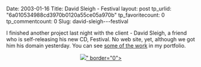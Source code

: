 Date: 2003-01-16
Title: David Sleigh - Festival
layout: post
tp_urlid: "6a010534988cd3970b0120a55ce05a970b"
tp_favoritecount: 0
tp_commentcount: 0
Slug: david-sleigh---festival

I finished another project last night with the client - David Sleigh, a friend who is self-releasing his new CD, Festival. No web site, yet, although we got him his domain yesterday. You can see <a href="http://www.redmonk.net/services/portfolio/#folio-1731">some of the work</a> in my portfolio.

<div align="center"><a href="http://www.redmonk.net/services/portfolio/#folio-1731"><img --="--" linkonly="true" msgnum="1731" sleighcd_small.gif"="sleighCD_small.gif&quot;" src="&lt;!--#enclosure filename=" urlonly="true" />&quot; border=&quot;0&quot;&gt;</a></div>
